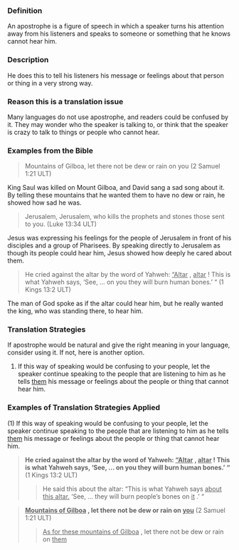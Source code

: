 
### Definition

An apostrophe is a figure of speech in which a speaker turns his attention away from his listeners and speaks to someone or something that he knows cannot hear him.

### Description

He does this to tell his listeners his message or feelings about that person or thing in a very strong way.

### Reason this is a translation issue

Many languages do not use apostrophe, and readers could be confused by it. They may wonder who the speaker is talking to, or think that the speaker is crazy to talk to things or people who cannot hear.

### Examples from the Bible

> Mountains of Gilboa, let there not be dew or rain on you  (2 Samuel 1:21 ULT)

King Saul was killed on Mount Gilboa, and David sang a sad song about it. By telling these mountains that he wanted them to have no dew or rain, he showed how sad he was.

> Jerusalem, Jerusalem, who kills the prophets and stones those sent to you.  (Luke 13:34 ULT)

Jesus was expressing his feelings for the people of Jerusalem in front of his disciples and a group of Pharisees. By speaking directly to Jerusalem as though its people could hear him, Jesus showed how deeply he cared about them.

> He cried against the altar by the word of Yahweh: <u> “Altar</u> , <u> altar</u> ! This is what Yahweh says, ‘See, … on you they will burn human bones.’ “  (1 Kings 13:2 ULT)

The man of God spoke as if the altar could hear him, but he really wanted the king, who was standing there, to hear him.

### Translation Strategies

If apostrophe would be natural and give the right meaning in your language, consider using it. If not, here is another option.

1. If this way of speaking would be confusing to your people, let the speaker continue speaking to the people that are listening to him as he tells <u> them</u> his message or feelings about the people or thing that cannot hear him.

### Examples of Translation Strategies Applied

(1) If this way of speaking would be confusing to your people, let the speaker continue speaking to the people that are listening to him as he tells <u> them</u> his message or feelings about the people or thing that cannot hear him.

> **He cried against the altar by the word of Yahweh: <u> “Altar</u> , <u> altar</u> ! This is what Yahweh says, ‘See, … on you they will burn human bones.’ “**  (1 Kings 13:2 ULT)
>> He said this about the altar: “This is what Yahweh says <u> about this altar.</u> ‘See, … they will burn people’s bones on <u> it</u> .’ “

> **<u>Mountains of Gilboa</u> , let there not be dew or rain on <u> you</u>**  (2 Samuel 1:21 ULT)
>> <u> As for these mountains of Gilboa</u> , let there not be dew or rain on <u> them</u> 

